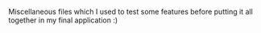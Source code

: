 Miscellaneous files which I used to test some features before putting it all together in my final application :)
